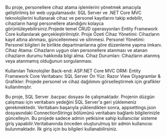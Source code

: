 Bu proje, personellere cihaz atama işlemlerini yönetmek amacıyla geliştirilmiş bir web uygulamasıdır. SQL Server ve .NET Core MVC teknolojilerini kullanarak cihaz ve personel kayıtlarını takip edebilir, cihazların hangi personellere atandığını kolayca görüntüleyebilirsiniz.Projede temel CRUD operasyonları Entity Framework Core kullanılarak gerçekleştirilmiştir.
Proje Özeti
Cihaz Yönetimi: Cihazların kayıt altına alınması, güncellenmesi ve silinmesi.
Personel Yönetimi: Personel bilgileri ile birlikte departmanlarına göre düzenleme yapma imkanı.
Cihaz Atama: Cihazların uygun olan personellere atanması ve atanan cihazların durumu hakkında bilgi alma.
Cihaz Durumları: Cihazların atanmış veya atanmamış olduğunun sorgulanması.

Kullanılan Teknolojiler
Back-end: ASP.NET Core MVC
ORM: Entity Framework Core
Veritabanı: SQL Server
Ön Yüz: Razor View
Diyagramlar & Grafikler: Projede personel ve cihaz dağılımını görselleştirmek için grafikler kullanılmıştır.

Bu proje, SQL Server .bacpac dosyası ile çalışmaktadır. Projenin düzgün çalışması için veritabanı yedeğini SQL Server'a geri yüklemeniz gerekmektedir.
Veritabanı başarıyla yüklendikten sonra, appsettings.json dosyasındaki ConnectionStrings bölümünü veritabanı bağlantı bilgilerinizle güncelleyin.
Bu projede sadece admin yetkisine sahip kullanıcılar sisteme giriş yapabilir.Veritabanında önceden oluşturulmuş bir admin kullanıcısı bulunmaktadır. İlk giriş için bu bilgileri kullanabilirsiniz.

